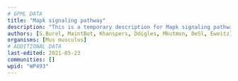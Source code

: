```yaml
---
# GPML DATA
title: "Mapk signaling pathway"
description: "This is a temporary description for Mapk signaling pathway"
authors: [S.Burel, MaintBot, Khanspers, Ddigles, Mkutmon, DeSl, Eweitz]
organisms: [Mus musculus]
# ADDITIONAL DATA
last-edited: 2021-05-23
communities: []
wpid: "WP493"
---
```

